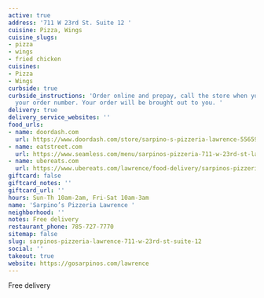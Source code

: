 ```yaml
---
active: true
address: '711 W 23rd St. Suite 12 '
cuisine: Pizza, Wings
cuisine_slugs:
- pizza
- wings
- fried chicken
cuisines:
- Pizza
- Wings
curbside: true
curbside_instructions: 'Order online and prepay, call the store when you arrive with
  your order number. Your order will be brought out to you. '
delivery: true
delivery_service_websites: ''
food_urls:
- name: doordash.com
  url: https://www.doordash.com/store/sarpino-s-pizzeria-lawrence-556594/en-US
- name: eatstreet.com
  url: https://www.seamless.com/menu/sarpinos-pizzeria-711-w-23rd-st-lawrence/414249
- name: ubereats.com
  url: https://www.ubereats.com/lawrence/food-delivery/sarpinos-pizzeria-711-w-23rd-st/klsK8vOhSS2wJC97GzohLw
giftcard: false
giftcard_notes: ''
giftcard_url: ''
hours: Sun-Th 10am-2am, Fri-Sat 10am-3am
name: 'Sarpino’s Pizzeria Lawrence '
neighborhood: ''
notes: Free delivery
restaurant_phone: 785-727-7770
sitemap: false
slug: sarpinos-pizzeria-lawrence-711-w-23rd-st-suite-12
social: ''
takeout: true
website: https://gosarpinos.com/lawrence
---
```


Free delivery